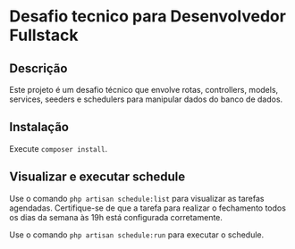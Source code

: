 # Desafio tecnico para Desenvolvedor Fullstack

## Descrição
Este projeto é um desafio técnico que envolve rotas, controllers, models, services, seeders e schedulers para manipular dados do banco de dados.

## Instalação
Execute `composer install`.

## Visualizar e executar schedule
Use o comando `php artisan schedule:list` para visualizar as tarefas agendadas. Certifique-se de que a tarefa para realizar o fechamento todos os dias da semana às 19h está configurada corretamente.

Use o comando `php artisan schedule:run` para executar o schedule.
